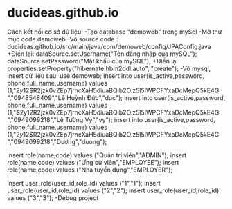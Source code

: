 # ducideas.github.io
Cách kết nối cơ sở dữ liệu:
-Tạo database "demoweb" trong mySql
-Mở thư mục code demoweb
-Vô source code : ducideas.github.io/src/main/java/com/demoweb/config/JPAConfig.java 
+Điền lại:
dataSource.setUsername("Tên đăng nhập của mySQL");
dataSource.setPassword("Mật khẩu của mySQL");
+Điền lại
properties.setProperty("hibernate.hbm2ddl.auto", "create");
-Vô mysql, insert dữ liệu sau:
use demoweb;
insert into user(is_active,password, phone,full_name,username) 
values (1,"$2y$12$R2jzk0vZEp7jrncXaH5diuaBQib2O.z5l5IWPCFYxaDcMepQ5kE4G ","0948548409","Lê Huỳnh Đức","duc");
insert into user(is_active,password, phone,full_name,username) 
values (1,"$2y$12$R2jzk0vZEp7jrncXaH5diuaBQib2O.z5l5IWPCFYxaDcMepQ5kE4G ","0949099218","Lê Tường Vy","vy"); 
insert into user(is_active,password, phone,full_name,username) 
values (1,"$2y$12$R2jzk0vZEp7jrncXaH5diuaBQib2O.z5l5IWPCFYxaDcMepQ5kE4G ","0949099218","Dương","duong"); 

insert role(name,code) values ("Quản trị viên","ADMIN");
insert role(name,code) values ("Ứng cử viên","EMPLOYEE");
insert role(name,code) values ("Nhà tuyển dụng","EMPLOYER");

insert user_role(user_id,role_id) values ("1","1");
insert user_role(user_id,role_id) values ("2","2");
insert user_role(user_id,role_id) values ("3","3");
-Debug project
